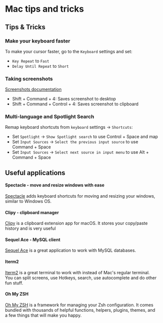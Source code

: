 # Mac tips and tricks

## Tips & Tricks

### Make your keyboard faster

To make your cursor faster, go to the `Keyboard` settings and set:

* `Key Repeat` to `Fast`
* `Delay Until Repeat` to `Short`

### Taking screenshots

[Screenshots documentation](https://support.apple.com/en-il/HT201361)

* Shift + Command + 4: Saves screenshot to desktop
* Shift + Command + Control + 4: Saves screenshot to clipboard

### Multi-language and Spotlight Search

Remap keyboard shortcuts from `keyboard` settings -> `Shortcuts`:

* Set `Spotlight` -> `Show Spotlight search` to use Control + Space and map
* Set `Input Sources` -> `Select the previous input source` to use Command + Space
* Set `Input Sources` -> `Select next source in input menu` to use Alt + Command + Space

## Useful applications

#### Spectacle - move and resize windows with ease

[Spectacle](https://www.spectacleapp.com) adds keyboard shortcuts for moving and resizing your windows, similar to Windows OS.

#### Clipy - clipboard manager

[Clipy](https://github.com/Clipy/Clipy) is a clipboard extension app for macOS. It stores your copy/paste history and is very useful

#### Sequel Ace - MySQL client

[Sequel Ace](https://github.com/Sequel-Ace/Sequel-Ace) is a great application to work with MySQL databases.

#### Iterm2

[Iterm2](https://www.iterm2.com/index.html) is a great terminal to work with instead of Mac's regular terminal. You can split screens, use Hotkeys, search, use autocomplete and do other fun stuff.

#### Oh My ZSH 

[Oh My ZSH](https://github.com/robbyrussell/oh-my-zsh) is a framework for managing your Zsh configuration. It comes bundled with thousands of helpful functions, helpers, plugins, themes, and a few things that will make you happy.

